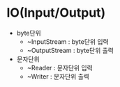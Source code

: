 # IO(Input/Output)

* byte단위
  * ~InputStream : byte단위 입력
  * ~OutputStream : byte단위 출력
* 문자단위
  * ~Reader : 문자단위 입력
  * ~Writer : 문자단위 출력